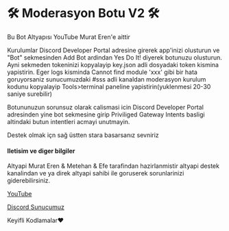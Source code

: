 # 🛠 Moderasyon Botu V2 🛠

Bu Bot Altyapısı YouTube Murat Eren'e aittir 

Kurulumlar
Discord Developer Portal adresine girerek app'inizi olusturun ve "Bot" sekmesinden Add Bot ardindan Yes Do It! diyerek botunuzu olusturun. Ayni sekmeden tokeninizi kopyalayip key.json adli dosyadaki token kismina yapistirin. Eger logs kisminda Cannot find module 'xxx' gibi bir hata goruyorsaniz sunucumuzdaki #sss adli kanaldan moderasyon kurulum kodunu kopyalayip Tools>terminal paneline yapistirin(yuklenmesi 20-30 saniye surebilir)

Botununuzun sorunsuz olarak calismasi icin Discord Developer Portal adresinden yine bot sekmesine girip Priviliged Gateway Intents basligi altindaki butun intentleri acmayi unutmayin.

Destek olmak içn sağ üstten stara basarsanız sevniriz

#### Iletisim ve diger bilgiler
Altyapi Murat Eren & Metehan & Efe tarafindan hazirlanmistir altyapi destek kanalindan ve ya direk altyapi sahibi ile goruserek sorunlarinizi giderebilirsiniz.

[YouTube](https://youtube.com/c/MuratErenn "Murat Eren") 

[Discord Sunucumuz](https://discord.gg/dPSK3BxrbD) 

Keyifli Kodlamalar❤


